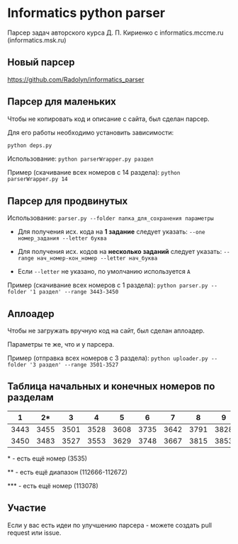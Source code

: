 # Informatics python parser

Парсер задач авторского курса Д. П. Кириенко с informatics.mccme.ru (informatics.msk.ru)

## Новый парсер

https://github.com/Radolyn/informatics_parser

## Парсер для маленьких

Чтобы не копировать код и описание с сайта, был сделан парсер.

Для его работы необходимо установить зависимости:

```sh
python deps.py
```

Использование: `python parserWrapper.py раздел`

Пример (скачивание всех номеров с 14 раздела): `python parserWrapper.py 14`

## Парсер для продвинутых

Использование: `parser.py --folder папка_для_сохранения параметры`

- Для получения исх. кода на **1 задание** следует указать: `--one номер_задания --letter буква`

- Для получения исх. кодов на **несколько заданий** следует указать: `--range нач_номер-кон_номер --letter нач_буква`

- Если `--letter` не указано, по умолчанию используется `A`

Пример (скачивание всех номеров с 1 раздела): `python parser.py --folder '1 раздел' --range 3443-3450`

## Аплоадер

Чтобы не загружать вручную код на сайт, был сделан аплоадер.

Параметры те же, что и у парсера.

Пример (отправка всех номеров с 3 раздела): `python uploader.py --folder '3 раздел' --range 3501-3527`

## Таблица начальных и конечных номеров по разделам

| 1    | 2\*  | 3    | 4    | 5    | 6    | 7    | 8    | 9    | 10   | 11\*\* | 12     | 13     | 14.1   | 14.2   | 15     | 16\*\*\* |
| ---- | ---- | ---- | ---- | ---- | ---- | ---- | ---- | ---- | ---- | ------ | ------ | ------ | ------ | ------ | ------ | -------- |
| 3443 | 3455 | 3501 | 3528 | 3608 | 3735 | 3642 | 3791 | 3828 | 3828 | 4179   | 111152 | 111300 | 111194 | 111362 | 111326 | 3749     |
| 3450 | 3483 | 3527 | 3553 | 3629 | 3748 | 3667 | 3815 | 3853 | 3853 | 4197   | 111177 | 111325 | 111220 | 111387 | 111361 | 3774     |

\* - есть ещё номер (3535)

\*\* - есть ещё диапазон (112666-112672)

\*\*\* - есть ещё номер (113078)

## Участие

Если у вас есть идеи по улучшению парсера - можете создать pull request или issue.
